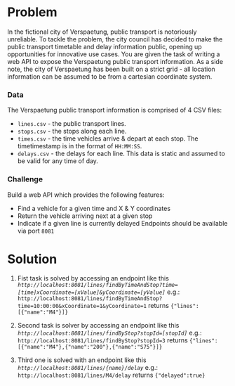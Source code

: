 
# Problem

In the fictional city of Verspaetung, public transport is notoriously unreliable. To tackle the problem, the city council has decided to make the public transport timetable and delay information public, opening up opportunities for innovative use cases.
You are given the task of writing a web API to expose the Verspaetung public transport information.
As a side note, the city of Verspaetung has been built on a strict grid - all location information can be assumed to be from a cartesian coordinate system.
### Data
The Verspaetung public transport information is comprised of 4 CSV files:
- `lines.csv` - the public transport lines.
- `stops.csv` - the stops along each line.
- `times.csv` - the time vehicles arrive & depart at each stop. The timetimestamp is in the format of `HH:MM:SS`.
- `delays.csv` - the delays for each line. This data is static and assumed to be valid for any time of day.

### Challenge
Build a web API which provides the following features:
- Find a vehicle for a given time and X & Y coordinates
- Return the vehicle arriving next at a given stop
- Indicate if a given line is currently delayed
Endpoints should be available via port `8081`

# Solution

 1. Fist task is solved by accessing an endpoint like this
*`http://localhost:8081/lines/findByTimeAndStop?time=[time]xCoordinate=[xValue]&yCoordinate=[yValue]`*
e.g.: `http://localhost:8081/lines/findByTimeAndStop?time=10:00:00&xCoordinate=1&yCoordinate=1`
returns `{"lines":[{"name":"M4"}]}`

 2. Second task is solver by accessing an endpoint like this
*`http://localhost:8081/lines/findByStop?stopId=[stopId]`*
e.g.: `http://localhost:8081/lines/findByStop?stopId=3`
returns `{"lines":[{"name":"M4"},{"name":"200"},{"name":"S75"}]}`

 3. Third one is solved with an endpoint like this
 *`http://localhost:8081/lines/{name}/delay`*
e.g.: `http://localhost:8081/lines/M4/delay`
returns `{"delayed":true}`
